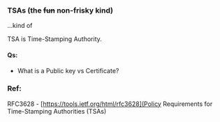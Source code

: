 ### TSAs (the ~~fun~~ non-frisky kind)
...kind of

TSA is Time-Stamping Authority.


#### Qs:
* What is a Public key vs Certificate?


### Ref:
RFC3628 - [https://tools.ietf.org/html/rfc3628](Policy Requirements for Time-Stamping Authorities (TSAs)
